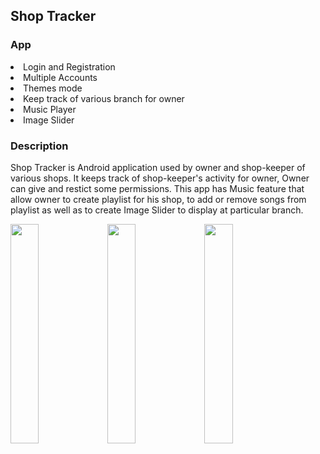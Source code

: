 <h2>Shop Tracker</h2>

<h3>App</h3>
<li>Login and Registration</li>
<li>Multiple Accounts</li>
<li>Themes mode</li>
<li>Keep track of various branch for owner</li>
<li>Music Player</li>
<li>Image Slider</li>

<h3>Description</h3>

Shop Tracker is Android application used by  owner and shop-keeper of various shops.
It keeps track of shop-keeper's activity for owner, Owner can give and restict some permissions.
This app has Music feature that allow owner to create playlist for his shop, to add or remove songs from playlist as well as to create Image Slider to display at particular branch.

<div> <img src="https://user-images.githubusercontent.com/108770794/179144804-4fdd56b5-4b0c-4aa3-bf5f-3919d3548343.png" width="30%" height="30%" />
<img src="https://user-images.githubusercontent.com/108770794/179144814-22c0e679-1f42-40e2-acfe-89b35b86f44f.png" width="30%" height="30%"/>
<img src="https://user-images.githubusercontent.com/108770794/179144824-927e02de-06ac-4f10-898e-d176d923b7c4.png" width="30%" height="30%"/></div>
